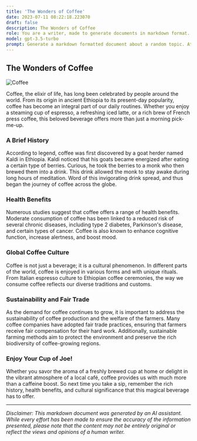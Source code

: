 ```yaml
---
title: 'The Wonders of Coffee'
date: 2023-07-11 08:22:18.223070
draft: false
description: The Wonders of Coffee
role: You are a writer, made to generate documents in markdown format. It is very important that all of the documents you generate are in valid markdown format.
model: gpt-3.5-turbo
prompt: Generate a markdown formatted document about a random topic. At the bottom, include a disclaimer explaining that the document was generated by you. The first line of the document should be the title. Make sure that the entire document is in proper markdown format, using a mix of various tags to make the document visually appealing.
---
```


## The Wonders of Coffee

![Coffee](https://images.unsplash.com/photo-1508617643756-ea3f0e4afe05?ixlib=rb-1.2.1&auto=format&fit=crop&w=1050&q=80)

Coffee, the elixir of life, has long been celebrated by people around the world. From its origin in ancient Ethiopia to its present-day popularity, coffee has become an integral part of our daily routines. Whether you enjoy a steaming cup of espresso, a refreshing iced latte, or a rich brew of French press coffee, this beloved beverage offers more than just a morning pick-me-up.

### A Brief History

According to legend, coffee was first discovered by a goat herder named Kaldi in Ethiopia. Kaldi noticed that his goats became energized after eating a certain type of berries. Curious, he took the berries to a monk who then brewed them into a drink. This drink allowed the monk to stay awake during long hours of meditation. Word of this invigorating drink spread, and thus began the journey of coffee across the globe.

### Health Benefits

Numerous studies suggest that coffee offers a range of health benefits. Moderate consumption of coffee has been linked to a reduced risk of several chronic diseases, including type 2 diabetes, Parkinson's disease, and certain types of cancer. Coffee is also known to enhance cognitive function, increase alertness, and boost mood.

### Global Coffee Culture

Coffee is not just a beverage; it is a cultural phenomenon. In different parts of the world, coffee is enjoyed in various forms and with unique rituals. From Italian espresso culture to Ethiopian coffee ceremonies, the way we consume coffee reflects our diverse traditions and customs.

### Sustainability and Fair Trade

As the demand for coffee continues to grow, it is important to address the sustainability of coffee production and the welfare of the farmers. Many coffee companies have adopted fair trade practices, ensuring that farmers receive fair compensation for their hard work. Additionally, sustainable farming methods aim to protect the environment and preserve the rich biodiversity of coffee-growing regions.

### Enjoy Your Cup of Joe!

Whether you savor the aroma of a freshly brewed cup at home or delight in the vibrant atmosphere of a local café, coffee provides us with much more than a caffeine boost. So next time you take a sip, remember the rich history, health benefits, and cultural significance that this magical beverage has to offer.

---

*Disclaimer: This markdown document was generated by an AI assistant. While every effort has been made to ensure the accuracy of the information presented, please note that the content may not be entirely original or reflect the views and opinions of a human writer.*